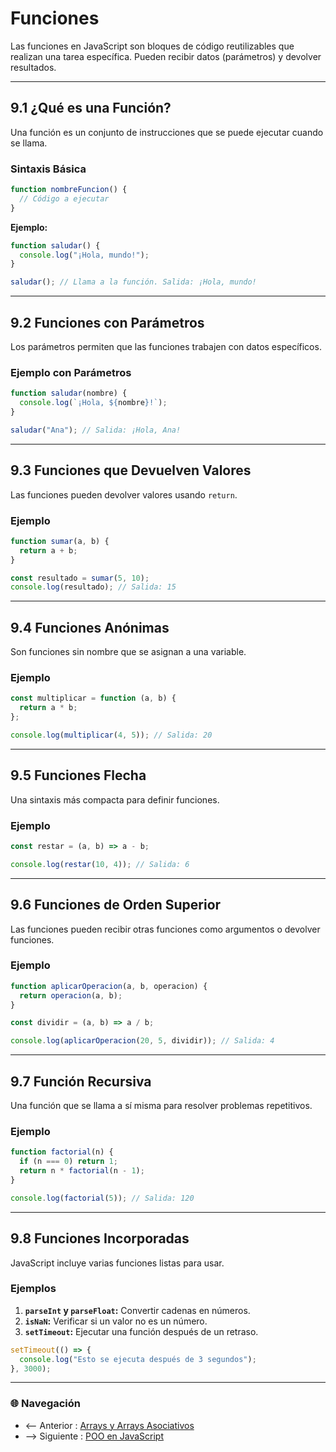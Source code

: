 # **Funciones**

Las funciones en JavaScript son bloques de código reutilizables que realizan una tarea específica. Pueden recibir datos (parámetros) y devolver resultados.

---

## **9.1 ¿Qué es una Función?**

Una función es un conjunto de instrucciones que se puede ejecutar cuando se llama.

### **Sintaxis Básica**

```javascript
function nombreFuncion() {
  // Código a ejecutar
}
```

**Ejemplo:**

```javascript
function saludar() {
  console.log("¡Hola, mundo!");
}

saludar(); // Llama a la función. Salida: ¡Hola, mundo!
```

---

## **9.2 Funciones con Parámetros**

Los parámetros permiten que las funciones trabajen con datos específicos.

### **Ejemplo con Parámetros**

```javascript
function saludar(nombre) {
  console.log(`¡Hola, ${nombre}!`);
}

saludar("Ana"); // Salida: ¡Hola, Ana!
```

---

## **9.3 Funciones que Devuelven Valores**

Las funciones pueden devolver valores usando `return`.

### **Ejemplo**

```javascript
function sumar(a, b) {
  return a + b;
}

const resultado = sumar(5, 10);
console.log(resultado); // Salida: 15
```

---

## **9.4 Funciones Anónimas**

Son funciones sin nombre que se asignan a una variable.

### **Ejemplo**

```javascript
const multiplicar = function (a, b) {
  return a * b;
};

console.log(multiplicar(4, 5)); // Salida: 20
```

---

## **9.5 Funciones Flecha**

Una sintaxis más compacta para definir funciones.

### **Ejemplo**

```javascript
const restar = (a, b) => a - b;

console.log(restar(10, 4)); // Salida: 6
```

---

## **9.6 Funciones de Orden Superior**

Las funciones pueden recibir otras funciones como argumentos o devolver funciones.

### **Ejemplo**

```javascript
function aplicarOperacion(a, b, operacion) {
  return operacion(a, b);
}

const dividir = (a, b) => a / b;

console.log(aplicarOperacion(20, 5, dividir)); // Salida: 4
```

---

## **9.7 Función Recursiva**

Una función que se llama a sí misma para resolver problemas repetitivos.

### **Ejemplo**

```javascript
function factorial(n) {
  if (n === 0) return 1;
  return n * factorial(n - 1);
}

console.log(factorial(5)); // Salida: 120
```

---

## **9.8 Funciones Incorporadas**

JavaScript incluye varias funciones listas para usar.

### **Ejemplos**

1. **`parseInt` y `parseFloat`:** Convertir cadenas en números.
2. **`isNaN`:** Verificar si un valor no es un número.
3. **`setTimeout`:** Ejecutar una función después de un retraso.

```javascript
setTimeout(() => {
  console.log("Esto se ejecuta después de 3 segundos");
}, 3000);
```

---

### 🌐 Navegación

- <-- Anterior : [Arrays y Arrays Asociativos](Arrays%20y%20Arrays%20Asociativos.md)  
- --> Siguiente : [POO en JavaScript](POO%20en%20JavaScript.md)  